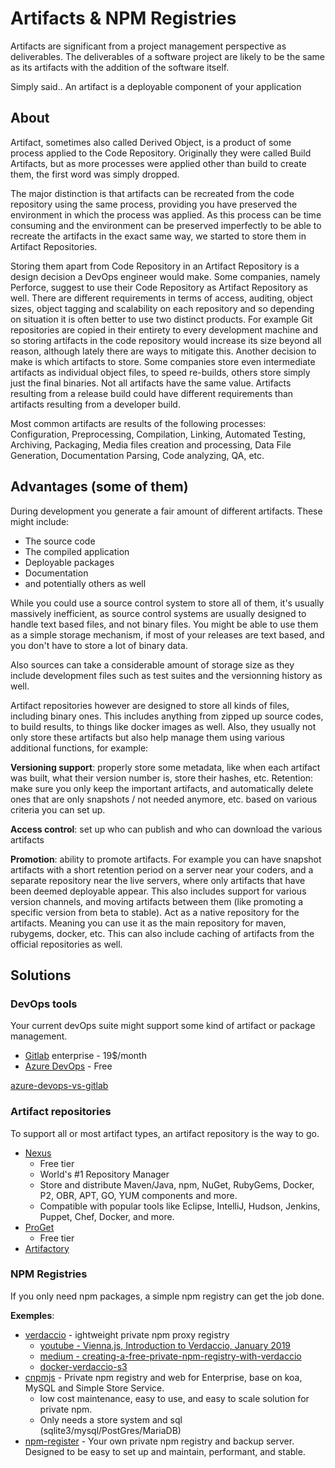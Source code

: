 # Artifacts & NPM Registries
Artifacts are significant from a project management perspective as deliverables. The deliverables of a software project are likely to be the same as its artifacts with the addition of the software itself.

Simply said.. An artifact is a deployable component of your application

## About
Artifact, sometimes also called Derived Object, is a product of some process applied to the Code Repository. Originally they were called Build Artifacts, but as more processes were applied other than build to create them, the first word was simply dropped.

The major distinction is that artifacts can be recreated from the code repository using the same process, providing you have preserved the environment in which the process was applied. As this process can be time consuming and the environment can be preserved imperfectly to be able to recreate the artifacts in the exact same way, we started to store them in Artifact Repositories.

Storing them apart from Code Repository in an Artifact Repository is a design decision a DevOps engineer would make. Some companies, namely Perforce, suggest to use their Code Repository as Artifact Repository as well. There are different requirements in terms of access, auditing, object sizes, object tagging and scalability on each repository and so depending on situation it is often better to use two distinct products. For example Git repositories are copied in their entirety to every development machine and so storing artifacts in the code repository would increase its size beyond all reason, although lately there are ways to mitigate this. Another decision to make is which artifacts to store. Some companies store even intermediate artifacts as individual object files, to speed re-builds, others store simply just the final binaries. Not all artifacts have the same value. Artifacts resulting from a release build could have different requirements than artifacts resulting from a developer build.

Most common artifacts are results of the following processes: Configuration, Preprocessing, Compilation, Linking, Automated Testing, Archiving, Packaging, Media files creation and processing, Data File Generation, Documentation Parsing, Code analyzing, QA, etc.


## Advantages (some of them)
During development you generate a fair amount of different artifacts. These might include:

* The source code
* The compiled application
* Deployable packages
* Documentation
* and potentially others as well

While you could use a source control system to store all of them, it's usually massively inefficient, as source control systems are usually designed to handle text based files, and not binary files. You might be able to use them as a simple storage mechanism, if most of your releases are text based, and you don't have to store a lot of binary data. 

Also sources can take a considerable amount of storage size as they include development files such as test suites and the versionning history as well.

Artifact repositories however are designed to store all kinds of files, including binary ones. This includes anything from zipped up source codes, to build results, to things like docker images as well. Also, they usually not only store these artifacts but also help manage them using various additional functions, for example:


**Versioning support**: properly store some metadata, like when each artifact was built, what their version number is, store their hashes, etc.
Retention: make sure you only keep the important artifacts, and automatically delete ones that are only snapshots / not needed anymore, etc. based on various criteria you can set up.

**Access control**: set up who can publish and who can download the various artifacts

**Promotion**: ability to promote artifacts. For example you can have snapshot artifacts with a short retention period on a server near your coders, and a separate repository near the live servers, where only artifacts that have been deemed deployable appear. This also includes support for various version channels, and moving artifacts between them (like promoting a specific version from beta to stable).
Act as a native repository for the artifacts. Meaning you can use it as the main repository for maven, rubygems, docker, etc. This can also include caching of artifacts from the official repositories as well.


## Solutions

### DevOps tools
Your current devOps suite might support some kind of artifact or package management.

* [Gitlab](https://about.gitlab.com/) enterprise - 19$/month
* [Azure DevOps](https://docs.microsoft.com/en-us/azure/devops/?view=azure-devops) - Free

[azure-devops-vs-gitlab](https://docs.microsoft.com/en-us/azure/devops/learn/compare/azure-devops-vs-gitlab)

### Artifact repositories
To support all or most artifact types, an artifact repository is the way to go. 

* [Nexus](https://www.sonatype.com/product-nexus-repository)
    * Free tier
    * World's #1 Repository Manager
    * Store and distribute Maven/Java, npm, NuGet, RubyGems, Docker, P2, OBR, APT, GO, YUM components and more.
    * Compatible with popular tools like Eclipse, IntelliJ, Hudson, Jenkins, Puppet, Chef, Docker, and more.
* [ProGet](https://inedo.com/proget)
    * Free tier
* [Artifactory](https://jfrog.com/artifactory/)

### NPM Registries
If you only need npm packages, a simple npm registry can get the job done. 

**Exemples**:
* [verdaccio](https://verdaccio.org) - ightweight private npm proxy registry 
    * [youtube - Vienna.js, Introduction to Verdaccio, January 2019](https://www.youtube.com/watch?reload=9&v=hDIFKzmoCaA)
    * [medium - creating-a-free-private-npm-registry-with-verdaccio](https://medium.com/faun/creating-a-free-private-npm-registry-with-verdaccio-e1becdc542b)
    * [docker-verdaccio-s3](https://github.com/asynchrony/docker-verdaccio-s3)
* [cnpmjs](https://github.com/cnpm/cnpmjs.org) - Private npm registry and web for Enterprise, base on koa, MySQL and Simple Store Service.
    * low cost maintenance, easy to use, and easy to scale solution for private npm.
    * Only needs a store system and sql (sqlite3/mysql/PostGres/MariaDB)
* [npm-register](https://github.com/jdxcode/npm-register) - Your own private npm registry and backup server. Designed to be easy to set up and maintain, performant, and stable.

